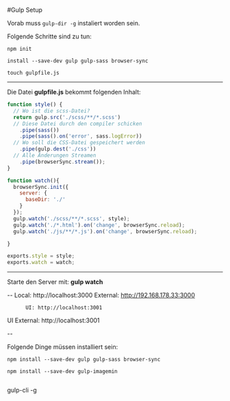 #Gulp Setup

Vorab muss ```gulp-dir -g``` instaliert worden sein.

Folgende Schritte sind zu tun:

```npm init```

```install --save-dev gulp gulp-sass browser-sync```

```touch gulpfile.js```

---

Die Datei **gulpfile.js** bekommt folgenden Inhalt:

```js
function style() {
  // Wo ist die scss-Datei?
  return gulp.src('./scss/**/*.scss')
  // Diese Datei durch den compiler schicken
    .pipe(sass())
    .pipe(sass().on('error', sass.logError))
  // Wo soll die CSS-Datei gespeichert werden  
    .pipe(gulp.dest('./css'))
  // Alle Änderungen Streamen  
    .pipe(browserSync.stream());
}

function watch(){
  browserSync.init({
    server: {
      baseDir: './'
    }
  });
  gulp.watch('./scss/**/*.scss', style);
  gulp.watch('./*.html').on('change', browserSync.reload);
  gulp.watch('./js/**/*.js').on('change', browserSync.reload);

}

exports.style = style;
exports.watch = watch;

```
---



Starte den Server mit: **gulp watch**

--
       Local: http://localhost:3000
    External: http://192.168.178.33:3000


          UI: http://localhost:3001
 UI External: http://localhost:3001

 --




Folgende Dinge müssen installiert sein:

```
npm install --save-dev gulp gulp-sass browser-sync

npm install --save-dev gulp-imagemin


```
gulp-cli -g

```
